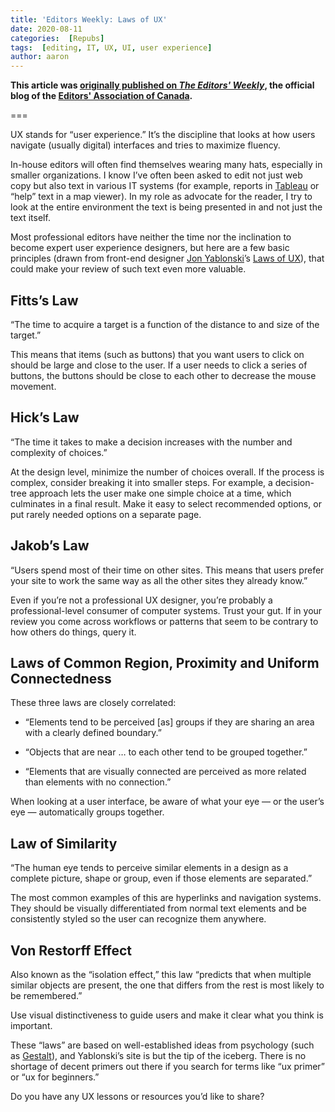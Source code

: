 ```yaml
---
title: 'Editors Weekly: Laws of UX'
date: 2020-08-11
categories:  [Repubs]
tags:  [editing, IT, UX, UI, user experience]
author: aaron
---
```


**This article was [originally published on *The Editors' Weekly*](https://blog.editors.ca/?p=6858), the official blog of the [Editors' Association of Canada](http://editors.ca).**

===

UX stands for “user experience.” It’s the discipline that looks at how users
navigate (usually digital) interfaces and tries to maximize fluency.

In-house editors will often find themselves wearing many hats, especially in
smaller organizations. I know I’ve often been asked to edit not just web copy
but also text in various IT systems (for example, reports in
[Tableau](https://www.tableau.com/) or “help” text in a map viewer). In my role
as advocate for the reader, I try to look at the entire environment the text is
being presented in and not just the text itself.

Most professional editors have neither the time nor the inclination to become
expert user experience designers, but here are a few basic principles (drawn
from front-end designer [Jon Yablonski](https://jonyablonski.com/)’s [Laws of
UX](https://lawsofux.com/)), that could make your review of such text even more
valuable.

## Fitts’s Law

“The time to acquire a target is a function of the distance to and size of the
target.”

This means that items (such as buttons) that you want users to click on should
be large and close to the user. If a user needs to click a series of buttons,
the buttons should be close to each other to decrease the mouse movement.

## Hick’s Law

“The time it takes to make a decision increases with the number and complexity
of choices.”

At the design level, minimize the number of choices overall. If the process is
complex, consider breaking it into smaller steps. For example, a decision-tree
approach lets the user make one simple choice at a time, which culminates in a
final result. Make it easy to select recommended options, or put rarely needed
options on a separate page.

## Jakob’s Law

“Users spend most of their time on other sites. This means that users prefer
your site to work the same way as all the other sites they already know.”

Even if you’re not a professional UX designer, you’re probably a
professional-level consumer of computer systems. Trust your gut. If in your
review you come across workflows or patterns that seem to be contrary to how
others do things, query it.

## Laws of Common Region, Proximity and Uniform Connectedness

These three laws are closely correlated:

- “Elements tend to be perceived [as] groups if they are sharing an area with
    a clearly defined boundary.”

- “Objects that are near … to each other tend to be grouped together.”

- “Elements that are visually connected are perceived as more related than
    elements with no connection.”

When looking at a user interface, be aware of what your eye — or the user’s eye
— automatically groups together.

## Law of Similarity

“The human eye tends to perceive similar elements in a design as a complete
picture, shape or group, even if those elements are separated.”

The most common examples of this are hyperlinks and navigation systems. They
should be visually differentiated from normal text elements and be consistently
styled so the user can recognize them anywhere.

## Von Restorff Effect

Also known as the “isolation effect,” this law “predicts that when multiple
similar objects are present, the one that differs from the rest is most likely
to be remembered.”

Use visual distinctiveness to guide users and make it clear what you think is
important.

These “laws” are based on well-established ideas from psychology (such as
[Gestalt](https://en.wikipedia.org/wiki/Gestalt_psychology)), and Yablonski’s
site is but the tip of the iceberg. There is no shortage of decent primers out
there if you search for terms like “ux primer” or “ux for beginners.”

Do you have any UX lessons or resources you’d like to share?
